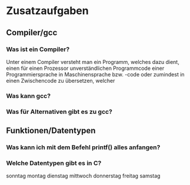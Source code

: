 # Zusatzaufgaben
## Compiler/gcc
### Was ist ein Compiler?
Unter einem Compiler versteht man ein Programm, welches dazu dient, einen für einen Prozessor unverständlichen Programmcode einer Programmiersprache in Maschinensprache bzw. -code oder zumindest in einen Zwischencode zu übersetzen, welcher
### Was kann gcc?
### Was für Alternativen gibt es zu gcc?
## Funktionen/Datentypen
### Was kann ich mit dem Befehl printf() alles anfangen?
### Welche Datentypen gibt es in C?
sonntag
montag
dienstag
mittwoch
donnerstag
freitag
samstag